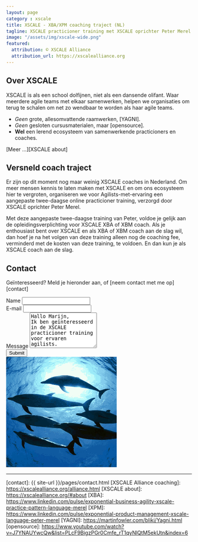 ```yaml
---
layout: page
category : xscale
title: XSCALE - XBA/XPM coaching traject (NL)
tagline: XSCALE practicioner training met XSCALE oprichter Peter Merel
image: "/assets/img/xscale-wide.png"
featured:
  attribution: © XSCALE Alliance
  attribution_url: https://xscalealliance.org
---
```


## Over XSCALE

XSCALE is als een school dolfijnen, niet als een dansende olifant.
Waar meerdere agile teams met elkaar samenwerken,
helpen we organisaties om terug te schalen 
om net zo wendbaar te worden als haar agile teams.

 * _Geen_ grote, allesomvattende raamwerken, [YAGNI].
 * _Geen_ gesloten cursusmaterialen, maar [opensource].
 * **Wel** een lerend ecosysteem van samenwerkende practicioners en coaches.

[Meer ...][XSCALE about]

## Versneld coach traject

Er zijn op dit moment nog maar weinig XSCALE coaches in Nederland.
Om meer mensen kennis te laten maken met XSCALE 
en om ons ecosysteem hier te vergroten, 
organiseren we voor Agilists-met-ervaring 
een aangepaste twee-daagse online practicioner training,
verzorgd door XSCALE oprichter Peter Merel.

Met deze aangepaste twee-daagse training van Peter,
voldoe je gelijk aan de opleidingsverplichting voor XSCALE XBA of XBM coach. 
Als je enthousiast bent over XSCALE en als XBA of XBM coach aan de slag wil, 
dan hoef je na het volgen van deze training 
alleen nog de coaching fee, verminderd met de kosten van deze training, te voldoen.
En dan kun je als XSCALE coach aan de slag.


## Contact

Geïnteresseerd? Meld je hieronder aan, of [neem contact met me op][contact]

<div class="row">
  <div class="col-md-7">
    <form method="POST" action="https://formspree.io/info@serraict.com">
      <input name="slug" type="hidden" value="{{ page.slug }}">
      <input name="_next" type="hidden" value="{{ site.url }}{{ page.url }}">
      <div class="form-group">
        <label for="name">Name</label>
        <input name="name" type="text"  class="form-control" required>
      </div>
      <div class="form-group">
        <label for="email">E-mail</label>
        <input name="email" type="email"  class="form-control" required>
      </div>
      <div class="form-group">
        <label for="message">Message</label>
        <textarea name="message"  
                  class="form-control" 
                  id="message"
                  rows="6"
                  required>
Hallo Marijn,
Ik ben geïnteresseerd in de XSCALE practicioner training voor ervaren agilists.
...
                  </textarea>
      </div>
      <div class="form-group">
      </div>
      <button type="submit" class="btn btn-primary">Submit</button>
    </form>
  </div>
  <div class="col-md-5">
  	<img class="center-block img-circle" 
                src="/assets/img/xscale.png" 
                alt="XSCALE is like a pod of dolphins, not a dancing elephant"
                width="300" height="300">
  </div>

</div>

---

  [contact]: {{ site-url }}/pages/contact.html
  [XSCALE Alliance coaching]: https://xscalealliance.org/alliance.html
  [XSCALE about]: https://xscalealliance.org/#about
  [XBA]: https://www.linkedin.com/pulse/exponential-business-agility-xscale-practice-pattern-language-merel
  [XPM]: https://www.linkedin.com/pulse/exponential-product-management-xscale-language-peter-merel
  [YAGNI]: https://martinfowler.com/bliki/Yagni.html
  [opensource]: https://www.youtube.com/watch?v=J7YNAUYwcQw&list=PLcF9BigzPGr0Cmfe_rT1qyNlQtM5ekUtn&index=6

